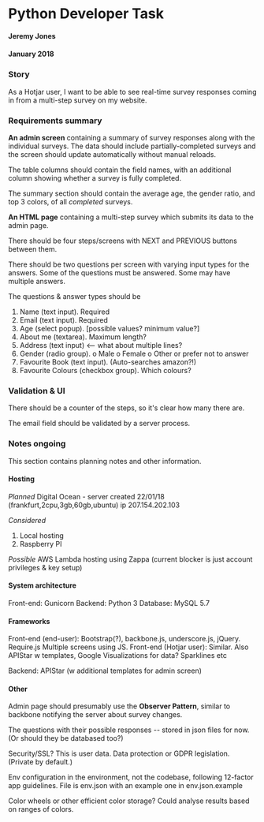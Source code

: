 Python Developer Task
=====================
#### Jeremy Jones
#### January 2018

### Story

As a Hotjar user, I want to be able to see real-time survey responses coming in from a multi-step survey on my website.

### Requirements summary

**An admin screen** containing a summary of survey responses along with the individual surveys. The data should include partially-completed surveys and the screen should update automatically without manual reloads.

The table columns should contain the field names, with an additional column showing whether a survey is fully completed.

The summary section should contain the average age, the gender ratio, and top 3 colors, of all _completed_ surveys.

**An HTML page** containing a multi-step survey which submits its data to the admin page.

There should be four steps/screens with NEXT and PREVIOUS buttons between them.

There should be two questions per screen with varying input types for the answers. Some of the questions must be answered. Some may have multiple answers.

The questions & answer types should be

1. Name (text input). Required
1. Email (text input). Required
1. Age (select popup). [possible values? minimum value?]
1. About me (textarea). Maximum length?
1. Address (text input) <-- what about multiple lines?
1. Gender (radio group). o Male o Female o Other or prefer not to answer
1. Favourite Book (text input). (Auto-searches amazon?!)
1. Favourite Colours (checkbox group). Which colours?


### Validation & UI

There should be a counter of the steps, so it's clear how many there are.

The email field should be validated by a server process.


### Notes ongoing

This section contains planning notes and other information.

#### Hosting

*Planned*
Digital Ocean - server created 22/01/18  (frankfurt,2cpu,3gb,60gb,ubuntu) ip 207.154.202.103

*Considered*
1. Local hosting
1. Raspberry PI

*Possible*
AWS Lambda hosting using Zappa (current blocker is just account privileges & key setup)

#### System architecture

Front-end: Gunicorn
Backend: Python 3
Database: MySQL 5.7

#### Frameworks

Front-end (end-user):   Bootstrap(?), backbone.js, underscore.js, jQuery. Require.js Multiple screens using JS.
Front-end (Hotjar user):    Similar. Also APIStar w templates, Google Visualizations for data? Sparklines etc

Backend:    APIStar (w additional templates for admin screen)

#### Other

Admin page should presumably use the **Observer Pattern**, similar to backbone notifying the server about survey changes.

The questions with their possible responses -- stored in json files for now. (Or should they be databased too?)

Security/SSL? This is user data. Data protection or GDPR legislation. (Private by default.)

Env configuration in the environment, not the codebase, following 12-factor app guidelines. File is env.json with an example one in env.json.example

Color wheels or other efficient color storage? Could analyse results based on ranges of colors.
